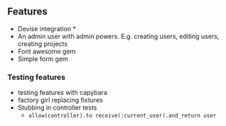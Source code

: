 ## Features
* Devise integration
  *
* An admin user with admin powers. E.g. creating users, editing users, creating projects
* Font awesome gem
* Simple form gem  

### Testing features
* testing features with capybara
* factory girl replacing fixtures
* Stubbing in controller tests
  * `allow(controller).to receive(:current_user).and_return user`
